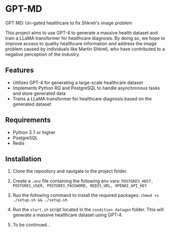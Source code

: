 # GPT-MD

GPT MD: Un-gated healthcare to fix Shkreli's image problem

This project aims to use GPT-4 to generate a massive health dataset and train a LLaMA transformer for healthcare diagnosis. By doing so, we hope to improve access to quality healthcare information and address the image problem caused by individuals like Martin Shkreli, who have contributed to a negative perception of the industry.

## Features

- Utilizes GPT-4 for generating a large-scale healthcare dataset
- Implements Python RQ and PostgreSQL to handle asynchronous tasks and store generated data
- Trains a LLaMA transformer for healthcare diagnosis based on the generated dataset

## Requirements

- Python 3.7 or higher
- PostgreSQL
- Redis

## Installation

1. Clone the repository and navigate to the project folder.

2. Create a `.env` file containing the following env vars: `POSTGRES_HOST, POSTGRES_USER, POSTGRES_PASSWORD, REDIS_URL, OPENAI_API_KEY`

3. Run the following command to install the required packages: `chmod +x ./setup.sh && ./setup.sh`

4. Run the `start.sh` script located in the `condition_datagen` folder. This will generate a massive healthcare dataset using GPT-4.

5. To be continued...

